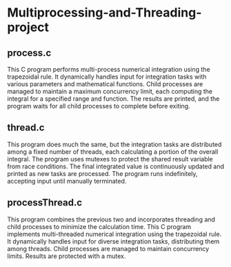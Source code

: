 # Multiprocessing-and-Threading-project
## process.c
This C program performs multi-process numerical integration using the trapezoidal rule. It dynamically handles input for integration tasks with various parameters and mathematical functions. Child processes are managed to maintain a maximum concurrency limit, each computing the integral for a specified range and function. The results are printed, and the program waits for all child processes to complete before exiting.

## thread.c
This program does much the same, but the integration tasks are distributed among a fixed number of threads, each calculating a portion of the overall integral. The program uses mutexes to protect the shared result variable from race conditions. The final integrated value is continuously updated and printed as new tasks are processed. The program runs indefinitely, accepting input until manually terminated.

## processThread.c
This program combines the previous two and incorporates threading and child processes to minimize the calculation time. 
This C program implements multi-threaded numerical integration using the trapezoidal rule. It dynamically handles input for diverse integration tasks, distributing them among threads. Child processes are managed to maintain concurrency limits. Results are protected with a mutex.
